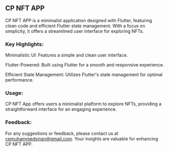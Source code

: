 ## CP NFT APP

CP NFT APP is a minimalist application designed with Flutter, featuring clean code and efficient Flutter state management. With a focus on simplicity, it offers a streamlined user interface for exploring NFTs.

### Key Highlights:


Minimalistic UI: Features a simple and clean user interface.

Flutter-Powered: Built using Flutter for a smooth and responsive experience.

Efficient State Management: Utilizes Flutter's state management for optimal performance.

### Usage:
CP NFT App offers users a minimalist platform to explore NFTs, providing a straightforward interface for an engaging experience.

### Feedback:
For any suggestions or feedback, please contact us at cpmuhammedsinan@gmail.com. Your insights are valuable for enhancing CP NFT APP.
